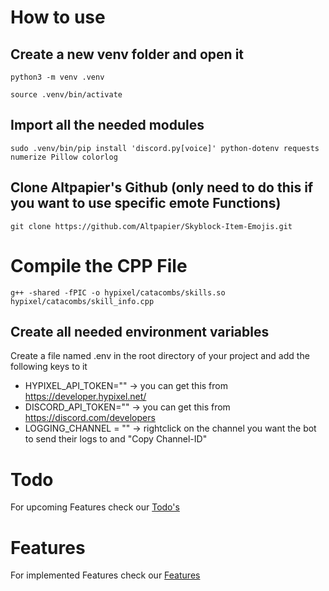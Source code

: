 # How to use


## Create a new venv folder and open it 
```
python3 -m venv .venv
```
```
source .venv/bin/activate
```

## Import all the needed modules
```
sudo .venv/bin/pip install 'discord.py[voice]' python-dotenv requests numerize Pillow colorlog

```

## Clone Altpapier's Github (only need to do this if you want to use specific emote Functions)
```
git clone https://github.com/Altpapier/Skyblock-Item-Emojis.git
```
# Compile the CPP File
```
g++ -shared -fPIC -o hypixel/catacombs/skills.so hypixel/catacombs/skill_info.cpp
```

## Create all needed environment variables
Create a file named .env in the root directory of your project and add the following keys to it

- HYPIXEL_API_TOKEN="" -> you can get this from https://developer.hypixel.net/
- DISCORD_API_TOKEN="" -> you can get this from https://discord.com/developers
- LOGGING_CHANNEL = "" -> rightclick on the channel you want the bot to send their logs to and "Copy Channel-ID"

# Todo 
For upcoming Features check our [Todo's](https://github.com/L3xtor/Skybot/blob/main/git/TODO.md)

# Features 
For implemented Features check our [Features](https://github.com/L3xtor/Skybot/blob/main/git/FEATURES.md)

